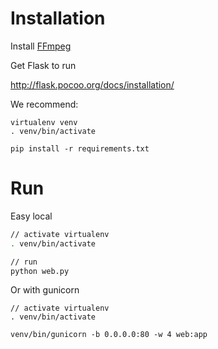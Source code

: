# Installation

Install [FFmpeg](https://ffmpeg.org/)

Get Flask to run

http://flask.pocoo.org/docs/installation/

We recommend:

```
virtualenv venv
. venv/bin/activate

pip install -r requirements.txt
```

# Run

Easy local

```bash
// activate virtualenv
. venv/bin/activate

// run
python web.py
```

Or with gunicorn

```
// activate virtualenv
. venv/bin/activate

venv/bin/gunicorn -b 0.0.0.0:80 -w 4 web:app
```
